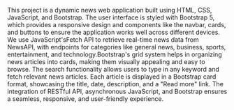 This project is a dynamic news web application built using HTML, CSS, JavaScript, and Bootstrap. The user interface is styled with Bootstrap 5, which provides a 
responsive design and components like the navbar, cards, and buttons to ensure the application works well across different devices. We use JavaScript'sFetch API to
retrieve real-time news data from NewsAPI, with endpoints for categories like general news, business, sports, entertainment, and technology.Bootstrap's grid system 
helps in organizing news articles into cards, making them visually appealing and easy to browse. The search functionality allows users to type in any keyword and 
fetch relevant news articles. Each article is displayed in a Bootstrap card format, showcasing the title, date, description, and a "Read more" link. The integration 
of RESTful API, asynchronous JavaScript, and Bootstrap ensures a seamless, responsive, and user-friendly experience.
